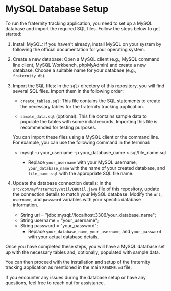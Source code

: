 # MySQL Database Setup

To run the fraternity tracking application, you need to set up a MySQL database and import the required SQL files. Follow the steps below to get started:

1. Install MySQL: If you haven't already, install MySQL on your system by following the official documentation for your operating system.

2. Create a new database: Open a MySQL client (e.g., MySQL command line client, MySQL Workbench, phpMyAdmin) and create a new database. Choose a suitable name for your database (e.g., `fraternity_db`).

3. Import the SQL files: In the `sql/` directory of this repository, you will find several SQL files. Import them in the following order:

   - `create_tables.sql`: This file contains the SQL statements to create the necessary tables for the fraternity tracking application.

   - `sample_data.sql` (optional): This file contains sample data to populate the tables with some initial records. Importing this file is recommended for testing purposes.

   You can import these files using a MySQL client or the command line. For example, you can use the following command in the terminal:
   
      - mysql -u your_username -p your_database_name < sql/file_name.sql
      
           - Replace `your_username` with your MySQL username, `your_database_name` with the name of your created database, and `file_name.sql` with the appropriate SQL file name.
      
4. Update the database connection details: In the `src/com/myfraternity/util/DBUtil.java` file of this repository, update the connection details to match your MySQL database. Modify the `url`, `username`, and `password` variables with your specific database information.

   - String url = "jdbc:mysql://localhost:3306/your_database_name";
   - String username = "your_username";
   - String password = "your_password";
      - Replace `your_database_name`, `your_username`, and `your_password` with your actual database details. 



Once you have completed these steps, you will have a MySQL database set up with the necessary tables and, optionally, populated with sample data. 

You can then proceed with the installation and setup of the fraternity tracking application as mentioned in the main `README.md` file.

If you encounter any issues during the database setup or have any questions, feel free to reach out for assistance.
